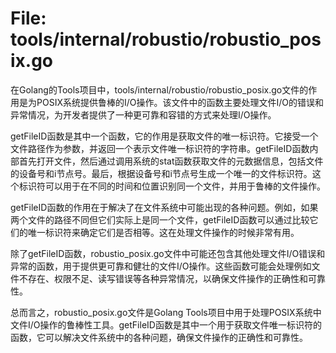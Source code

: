 # File: tools/internal/robustio/robustio_posix.go

在Golang的Tools项目中，tools/internal/robustio/robustio_posix.go文件的作用是为POSIX系统提供鲁棒的I/O操作。该文件中的函数主要处理文件I/O的错误和异常情况，为开发者提供了一种更可靠和容错的方式来处理I/O操作。

getFileID函数是其中一个函数，它的作用是获取文件的唯一标识符。它接受一个文件路径作为参数，并返回一个表示文件唯一标识符的字符串。getFileID函数内部首先打开文件，然后通过调用系统的stat函数获取文件的元数据信息，包括文件的设备号和i节点号。最后，根据设备号和i节点号生成一个唯一的文件标识符。这个标识符可以用于在不同的时间和位置识别同一个文件，并用于鲁棒的文件操作。

getFileID函数的作用在于解决了在文件系统中可能出现的各种问题。例如，如果两个文件的路径不同但它们实际上是同一个文件，getFileID函数可以通过比较它们的唯一标识符来确定它们是否相等。这在处理文件操作的时候非常有用。

除了getFileID函数，robustio_posix.go文件中可能还包含其他处理文件I/O错误和异常的函数，用于提供更可靠和健壮的文件I/O操作。这些函数可能会处理例如文件不存在、权限不足、读写错误等各种异常情况，以确保文件操作的正确性和可靠性。

总而言之，robustio_posix.go文件是Golang Tools项目中用于处理POSIX系统中文件I/O操作的鲁棒性工具。getFileID函数是其中一个用于获取文件唯一标识符的函数，它可以解决文件系统中的各种问题，确保文件操作的正确性和可靠性。

